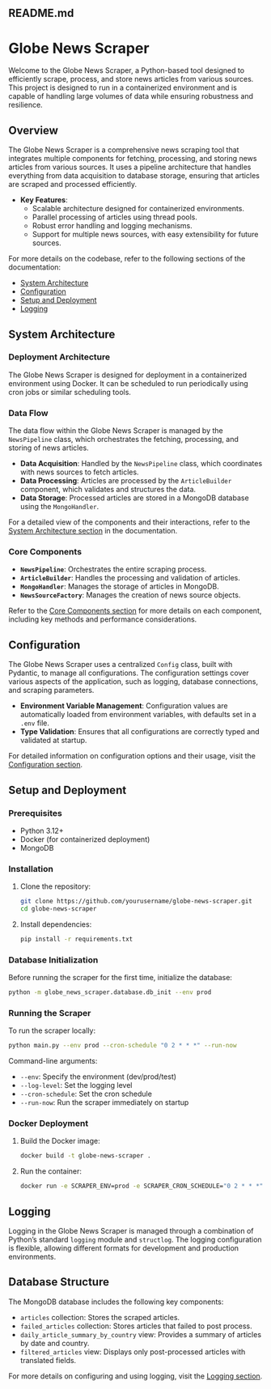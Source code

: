 ## README.md

# Globe News Scraper

Welcome to the Globe News Scraper, a Python-based tool designed to efficiently scrape, process, and store news articles from various sources. This project is designed to run in a containerized environment and is capable of handling large volumes of data while ensuring robustness and resilience.

## Overview

The Globe News Scraper is a comprehensive news scraping tool that integrates multiple components for fetching, processing, and storing news articles from various sources. It uses a pipeline architecture that handles everything from data acquisition to database storage, ensuring that articles are scraped and processed efficiently.

- **Key Features**:
  - Scalable architecture designed for containerized environments.
  - Parallel processing of articles using thread pools.
  - Robust error handling and logging mechanisms.
  - Support for multiple news sources, with easy extensibility for future sources.

For more details on the codebase, refer to the following sections of the documentation:

- [System Architecture](https://mavial.notion.site/Globe-News-Scraper-95c5f9dfe79944599b63d719024a35df)
- [Configuration](https://mavial.notion.site/Globe-News-Scraper-95c5f9dfe79944599b63d719024a35df)
- [Setup and Deployment](https://mavial.notion.site/Globe-News-Scraper-95c5f9dfe79944599b63d719024a35df)
- [Logging](https://mavial.notion.site/Globe-News-Scraper-95c5f9dfe79944599b63d719024a35df)

## System Architecture

### Deployment Architecture

The Globe News Scraper is designed for deployment in a containerized environment using Docker. It can be scheduled to run periodically using cron jobs or similar scheduling tools.

### Data Flow

The data flow within the Globe News Scraper is managed by the `NewsPipeline` class, which orchestrates the fetching, processing, and storing of news articles.

- **Data Acquisition**: Handled by the `NewsPipeline` class, which coordinates with news sources to fetch articles.
- **Data Processing**: Articles are processed by the `ArticleBuilder` component, which validates and structures the data.
- **Data Storage**: Processed articles are stored in a MongoDB database using the `MongoHandler`.

For a detailed view of the components and their interactions, refer to the [System Architecture section](#system-architecture) in the documentation.

### Core Components

- **`NewsPipeline`**: Orchestrates the entire scraping process.
- **`ArticleBuilder`**: Handles the processing and validation of articles.
- **`MongoHandler`**: Manages the storage of articles in MongoDB.
- **`NewsSourceFactory`**: Manages the creation of news source objects.

Refer to the [Core Components section](https://mavial.notion.site/Globe-News-Scraper-95c5f9dfe79944599b63d719024a35df) for more details on each component, including key methods and performance considerations.

## Configuration

The Globe News Scraper uses a centralized `Config` class, built with Pydantic, to manage all configurations. The configuration settings cover various aspects of the application, such as logging, database connections, and scraping parameters.

- **Environment Variable Management**: Configuration values are automatically loaded from environment variables, with defaults set in a `.env` file.
- **Type Validation**: Ensures that all configurations are correctly typed and validated at startup.

For detailed information on configuration options and their usage, visit the [Configuration section](https://mavial.notion.site/Globe-News-Scraper-95c5f9dfe79944599b63d719024a35df).

## Setup and Deployment

### Prerequisites

- Python 3.12+
- Docker (for containerized deployment)
- MongoDB

### Installation

1. Clone the repository:
   ```bash
   git clone https://github.com/yourusername/globe-news-scraper.git
   cd globe-news-scraper
   ```

2. Install dependencies:
   ```bash
   pip install -r requirements.txt
   ```

### Database Initialization

Before running the scraper for the first time, initialize the database:

```bash
python -m globe_news_scraper.database.db_init --env prod
```

### Running the Scraper

To run the scraper locally:

```bash
python main.py --env prod --cron-schedule "0 2 * * *" --run-now
```

Command-line arguments:
- `--env`: Specify the environment (dev/prod/test)
- `--log-level`: Set the logging level
- `--cron-schedule`: Set the cron schedule
- `--run-now`: Run the scraper immediately on startup

### Docker Deployment

1. Build the Docker image:
   ```bash
   docker build -t globe-news-scraper .
   ```

2. Run the container:
   ```bash
   docker run -e SCRAPER_ENV=prod -e SCRAPER_CRON_SCHEDULE="0 2 * * *" globe-news-scraper
   ```

## Logging

Logging in the Globe News Scraper is managed through a combination of Python’s standard `logging` module and `structlog`. The logging configuration is flexible, allowing different formats for development and production environments.

## Database Structure

The MongoDB database includes the following key components:
- `articles` collection: Stores the scraped articles.
- `failed_articles` collection: Stores articles that failed to post process.
- `daily_article_summary_by_country` view: Provides a summary of articles by date and country.
- `filtered_articles` view: Displays only post-processed articles with translated fields.


For more details on configuring and using logging, visit the [Logging section](https://mavial.notion.site/Globe-News-Scraper-95c5f9dfe79944599b63d719024a35df).